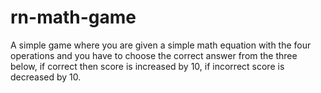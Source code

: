 # rn-math-game
A simple game where you are given a simple math equation with the four operations and you have to choose the correct answer from the three below, if correct then score is increased by 10, if incorrect score is decreased by 10. 

